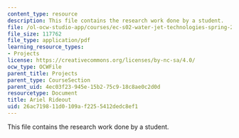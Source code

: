 ```yaml
---
content_type: resource
description: This file contains the research work done by a student.
file: /ol-ocw-studio-app/courses/ec-s02-water-jet-technologies-spring-2005/26ac719811d0109af2255412dedc8ef1_MITEC_S02S05_arielrideout.pdf
file_size: 117762
file_type: application/pdf
learning_resource_types:
- Projects
license: https://creativecommons.org/licenses/by-nc-sa/4.0/
ocw_type: OCWFile
parent_title: Projects
parent_type: CourseSection
parent_uid: 4ec03f23-945e-15b2-75c9-18c8ae0c2d0d
resourcetype: Document
title: Ariel Rideout
uid: 26ac7198-11d0-109a-f225-5412dedc8ef1
---
```

This file contains the research work done by a student.